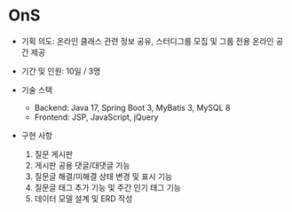 # OnS

- 기획 의도: 온라인 클래스 관련 정보 공유, 스터디그룹 모집 및 그룹 전용 온라인 공간 제공
- 기간 및 인원: 10일 / 3명

- 기술 스택
  - Backend: Java 17, Spring Boot 3, MyBatis 3, MySQL 8
  - Frontend: JSP, JavaScript, jQuery

- 구현 사항
  1. 질문 게시판
  2. 게시판 공용 댓글/대댓글 기능
  3. 질문글 해결/미해결 상태 변경 및 표시 기능
  4. 질문글 태그 추가 기능 및 주간 인기 태그 기능
  5. 데이터 모델 설계 및 ERD 작성
